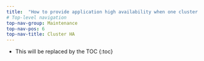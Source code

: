 ```yaml
---
title:  "How to provide application high availability when one cluster crash?"
# Top-level navigation
top-nav-group: Maintenance
top-nav-pos: 6
top-nav-title: Cluster HA
---
```


* This will be replaced by the TOC
{:toc}
